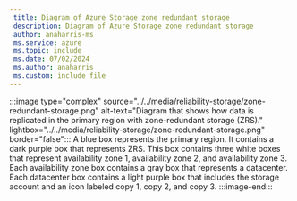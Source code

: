 ```yaml
---
 title: Diagram of Azure Storage zone redundant storage
 description: Diagram of Azure Storage zone redundant storage
 author: anaharris-ms
 ms.service: azure
 ms.topic: include
 ms.date: 07/02/2024
 ms.author: anaharris
 ms.custom: include file
---
```


:::image type="complex" source="../../media/reliability-storage/zone-redundant-storage.png" alt-text="Diagram that shows how data is replicated in the primary region with zone-redundant storage (ZRS)." lightbox="../../media/reliability-storage/zone-redundant-storage.png" border="false":::
   A blue box represents the primary region. It contains a dark purple box that represents ZRS. This box contains three white boxes that represent availability zone 1, availability zone 2, and availability zone 3. Each availability zone box contains a gray box that represents a datacenter. Each datacenter box contains a light purple box that includes the storage account and an icon labeled copy 1, copy 2, and copy 3.
:::image-end:::
